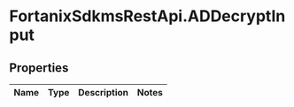 # FortanixSdkmsRestApi.ADDecryptInput

## Properties
Name | Type | Description | Notes
------------ | ------------- | ------------- | -------------


